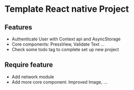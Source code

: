 # Template React native Project

## Features

+ Authenticate User with Context api and AsyncStorage
+ Core components: PressView, Validate Text ...
+ Check some todo tag to complete set up new project

## Require feature

+ Add network module
+ Add more core component: Improved Image, ... 

